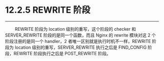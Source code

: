 # 12.2.5 REWRITE 阶段
***

&emsp;&emsp;
REWRITE 阶段为 location 级别的重写，这个阶段的 checker 和 SERVER\_REWRITE 阶段的是同一个函数，而且 Nginx 的 rewrite 模块对这 2 个阶段注册的是同一个 handler，2 者唯一区别就是执行时机不一样，REWRITE 阶段为 location 级别的重写，SERVER\_REWRITE 执行之后是 FIND\_CONFIG 阶段，REWRITE 阶段执行之后是 POST\_REWRITE 阶段。